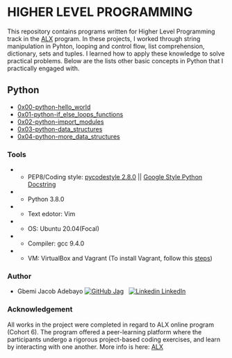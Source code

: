 # HIGHER LEVEL PROGRAMMING

This repository contains programs written for Higher Level Programming track in the [ALX](https://www.alxafrica.com/) program. In these projects, I worked through string manipulation in Pyhton, looping and control flow, list comprehension, dictionary, sets and tuples.  I learned how to apply these knowledge to solve practical problems. Below are the lists other basic concepts in Python that I practically engaged with. 

## Python
- [0x00-python-hello_world](https://github.com/jacobgbemi/alx-higher_level_programming/tree/master/0x00-python-hello_world) 
- [0x01-python-if_else_loops_functions](https://github.com/jacobgbemi/alx-higher_level_programming/tree/master/0x01-python-if_else_loops_functions)
- [0x02-python-import_modules](https://github.com/jacobgbemi/alx-higher_level_programming/tree/master/0x02-python-import_modules)
- [0x03-python-data_structures](https://github.com/jacobgbemi/alx-higher_level_programming/tree/master/0x03-python-data_structures)
- [0x04-python-more_data_structures](https://github.com/jacobgbemi/alx-higher_level_programming/tree/master/0x04-python-more_data_structures)

### Tools
- - PEP8/Coding style: [pycodestyle 2.8.0](https://pypi.org/project/pycodestyle/) || [Google Style Python Docstring](http://sphinxcontrib-napoleon.readthedocs.io/en/latest/example_google.html)
- - Python 3.8.0
- - Text edotor: Vim
- - OS: Ubuntu 20.04(Focal)
- - Compiler: gcc 9.4.0
- - VM: VirtualBox and Vagrant (To install Vagrant, follow this [steps](https://github.com/jacobgbemi/zero_day#readme))

### Author
* Gbemi Jacob Adebayo [![GitHub](https://i.stack.imgur.com/tskMh.png) Jag](https://www.github.com/jacobgbemi) &nbsp; [![Linkedin](https://i.stack.imgur.com/gVE0j.png) LinkedIn](https://www.linkedin.com/in/gbemi-jacob-adebayo)

### Acknowledgement
All works in the project were completed in regard to ALX online program (Cohort 6). The program offered a peer-learning platform where the participants undergo a rigorous project-based coding exercises, and learn by interacting with one another. More info is here: [ALX](https://www.alxafrica.com/)
